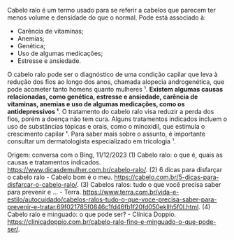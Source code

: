 Cabelo ralo é um termo usado para se referir a cabelos que parecem ter menos volume e densidade do que o normal. 
Pode está associado à: 
* Carência de vitaminas; 
* Anemias; 
* Genética; 
* Uso de algumas medicações; 
* Estresse e ansiedade.

O cabelo ralo pode ser o diagnóstico de uma condição capilar que leva à redução dos fios ao longo dos anos, chamada alopecia androgenética, que pode acometer tanto homens quanto mulheres ¹. **Existem algumas causas relacionadas, como genética, estresse e ansiedade, carência de vitaminas, anemias e uso de algumas medicações, como os antidepressivos ¹**. O tratamento do cabelo ralo visa reduzir a perda dos fios, porém a doença não tem cura. Alguns tratamentos indicados incluem o uso de substâncias tópicas e orais, como o minoxidil, que estimula o crescimento capilar ¹. Para saber mais sobre o assunto, é importante consultar um dermatologista especializado em tricologia ¹.

Origem: conversa com o Bing, 11/12/2023
(1) Cabelo ralo: o que é, quais as causas e tratamentos indicados. https://www.dicasdemulher.com.br/cabelo-ralo/.
(2) 6 dicas para disfarçar o cabelo ralo - Cabelo bom é o meu. https://cabelo.com.br/5-dicas-para-disfarcar-o-cabelo-ralo/.
(3) Cabelos ralos: tudo o que você precisa saber para prevenir e ... - Terra. https://www.terra.com.br/vida-e-estilo/autocuidado/cabelos-ralos-tudo-o-que-voce-precisa-saber-para-prevenir-e-tratar,69f021785f0846c1fd46fb1f20fd050ekllh5f0l.html.
(4) Cabelo ralo e minguado: o que pode ser? - Clínica Doppio. https://clinicadoppio.com.br/cabelo-ralo-fino-e-minguado-o-que-pode-ser/.